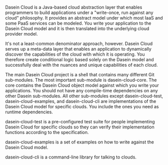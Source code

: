 Dasein Cloud is a Java-based cloud abstraction layer that enables programmers to build 
applications under a "write-once, run against any cloud" philosophy. It provides an
abstract model under which most IaaS and some PaaS services can be modeled. You write
your application to the Dasein Cloud model and it is then translated into the underlying
cloud provider model.

It's not a least-common denominator approach, however. Dasein Cloud serves up a meta-data
layer that enables an application to dynamically discover the capabilities of the cloud with
which it is operating. You therefore create conditional logic based solely on the Dasein 
model and successfully deal with the nuances and unique capabilities of each cloud.

The main Dasein Cloud project is a shell that contains many different Git sub-modules.
The most important sub-module is dasein-cloud-core. The core contains the Dasein Cloud
object model against which you write your applications. You should not have any compile-time
dependencies on any other Dasein sub-modules. All other sub-modules except dasein-cloud-test,
dasein-cloud-examples, and dasein-cloud-cli are implementations of the Dasein Cloud model
for specific clouds. You include the ones you need as runtime dependencies.

dasein-cloud-test is a pre-configured test suite for people implementing Dasein Cloud
for specific clouds so they can verify their implementation functions according to
the specification.

dasein-cloud-examples is a set of examples on how to write against the Dasein Cloud model.

dasein-cloud-cli is a command-line library for talking to clouds.
